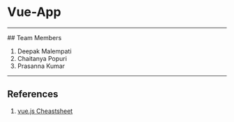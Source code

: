 # Vue-App
<hr>
## Team Members

1. Deepak Malempati
1. Chaitanya Popuri
1. Prasanna Kumar
<hr>

## References

1. [vue.js Cheastsheet](https://www.vuemastery.com/pdf/Vue-Essentials-Cheat-Sheet.pdf)

